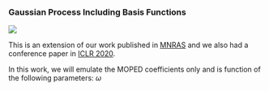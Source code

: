 ### Gaussian Process Including Basis Functions

<img src="https://latex.codecogs.com/svg.latex?\normal;x=\frac{-b\pm\sqrt{b^2-4ac}}{2a}"/>

This is an extension of our work published in <a href="https://doi.org/10.1093/mnras/staa2102">MNRAS</a> and we also had a conference paper in <a href="https://iclr2020-fsai.github.io/FSAI/">ICLR 2020</a>.

In this work, we will emulate the MOPED coefficients only and is function of the following parameters: $\omega$
